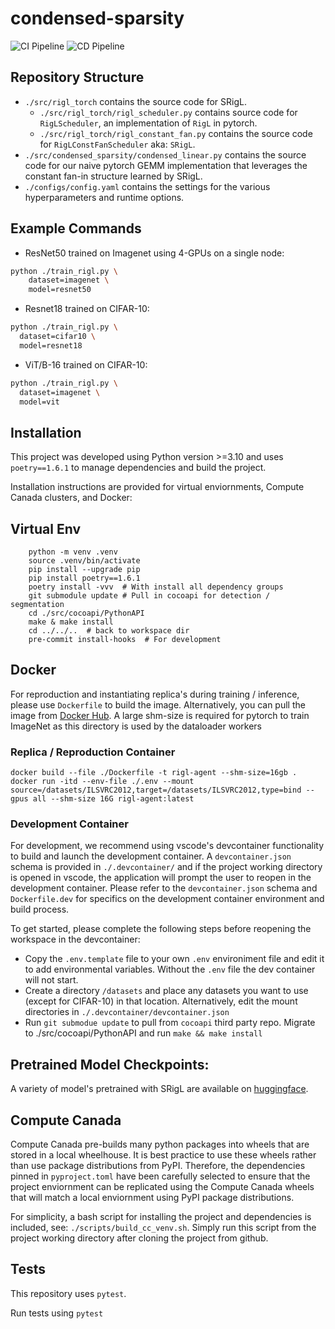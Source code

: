 # condensed-sparsity
![CI Pipeline](https://github.com/calgaryml/condensed-sparsity/actions/workflows/ci.yaml/badge.svg)
![CD Pipeline](https://github.com/calgaryml/condensed-sparsity/actions/workflows/cd.yaml/badge.svg)


## Repository Structure
* `./src/rigl_torch` contains the source code for SRigL. 
  * `./src/rigl_torch/rigl_scheduler.py` contains source code for `RigLScheduler`, an implementation of `RigL` in pytorch.
  * `./src/rigl_torch/rigl_constant_fan.py` contains the source code for `RigLConstFanScheduler` aka: `SRigL`.
* `./src/condensed_sparsity/condensed_linear.py` contains the source code for our naive pytorch GEMM implementation that leverages the constant fan-in structure learned by SRigL. 
* `./configs/config.yaml` contains the settings for the various hyperparameters and runtime options. 

## Example Commands
* ResNet50 trained on Imagenet using 4-GPUs on a single node:

```bash
python ./train_rigl.py \
    dataset=imagenet \
    model=resnet50
```

* Resnet18 trained on CIFAR-10:
```bash
python ./train_rigl.py \
  dataset=cifar10 \
  model=resnet18
```

* ViT/B-16 trained on CIFAR-10:
```bash
python ./train_rigl.py \
  dataset=imagenet \
  model=vit
```

## Installation
This project was developed using Python version >=3.10 and uses `poetry==1.6.1` to manage dependencies and build the project. 

Installation instructions are provided for virtual enviornments, Compute Canada clusters, and Docker: 

## Virtual Env
        python -m venv .venv
        source .venv/bin/activate
        pip install --upgrade pip
        pip install poetry==1.6.1
        poetry install -vvv  # With install all dependency groups
        git submodule update # Pull in cocoapi for detection / segmentation
        cd ./src/cocoapi/PythonAPI
        make & make install
        cd ../../..  # back to workspace dir
        pre-commit install-hooks  # For development

## Docker
For reproduction and instantiating replica's during training / inference, please use `Dockerfile` to build the image. Alternatively, you can pull the image from [Docker Hub](https://hub.docker.com/repository/docker/mklasby/condensed-sparsity). A large shm-size is required for pytorch to train ImageNet as this directory is used by the dataloader workers

### Replica / Reproduction Container

    docker build --file ./Dockerfile -t rigl-agent --shm-size=16gb .
    docker run -itd --env-file ./.env --mount source=/datasets/ILSVRC2012,target=/datasets/ILSVRC2012,type=bind --gpus all --shm-size 16G rigl-agent:latest


### Development Container
For development, we recommend using vscode's devcontainer functionality to build and launch the development container. A `devcontainer.json` schema is provided in `./.devcontainer/` and if the project working directory is opened in vscode, the application will prompt the user to reopen in the development container. Please refer to the `devcontainer.json` schema and `Dockerfile.dev` for specifics on the development container environment and build process. 

To get started, please complete the following steps before reopening the workspace in the devcontainer:
* Copy the `.env.template` file to your own `.env` environiment file and edit it to add environmental variables. Without the `.env` file the dev container will not start.
* Create a directory `/datasets` and place any datasets you want to use (except for CIFAR-10) in that location. Alternatively, edit the mount directories in `./.devcontainer/devcontainer.json`
* Run `git submodue update` to pull from `cocoapi` third party repo. Migrate to ./src/cocoapi/PythonAPI and run `make && make install`

## Pretrained Model Checkpoints:
A variety of model's pretrained with SRigL are available on [huggingface](https://huggingface.co/mklasby/srigl).

## Compute Canada
Compute Canada pre-builds many python packages into wheels that are stored in a local wheelhouse. It is best practice to use these wheels rather than use package distributions from PyPI. Therefore, the dependencies pinned in `pyproject.toml` have been carefully selected to ensure that the project enviornment can be replicated using the Compute Canada wheels that will match a local enviornment using PyPI package distributions. 

For simplicity, a bash script for installing the project and dependencies is included, see: `./scripts/build_cc_venv.sh`. Simply run this script from the project working directory after cloning the project from github. 

## Tests
This repository uses `pytest`.

Run tests using `pytest`
